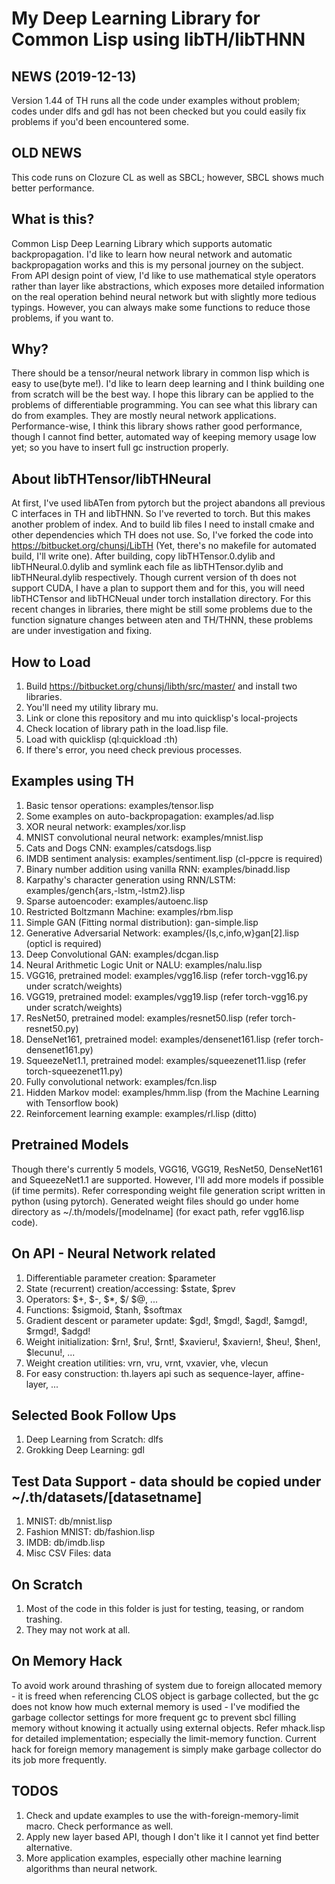 # My Deep Learning Library for Common Lisp using libTH/libTHNN

## NEWS (2019-12-13)
  Version 1.44 of TH runs all the code under examples without problem; codes under dlfs and gdl has not
  been checked but you could easily fix problems if you'd been encountered some.

## OLD NEWS
  This code runs on Clozure CL as well as SBCL; however, SBCL shows much better performance.

## What is this?
  Common Lisp Deep Learning Library which supports automatic backpropagation. I'd like to learn how
  neural network and automatic backpropagation works and this is my personal journey on the subject.
  From API design point of view, I'd like to use mathematical style operators rather than layer like
  abstractions, which exposes more detailed information on the real operation behind neural network
  but with slightly more tedious typings. However, you can always make some functions to reduce those
  problems, if you want to.

## Why?
  There should be a tensor/neural network library in common lisp which is easy to use(byte me!).
  I'd like to learn deep learning and I think building one from scratch will be the best way.
  I hope this library can be applied to the problems of differentiable programming. You can see
  what this library can do from examples. They are mostly neural network applications.
  Performance-wise, I think this library shows rather good performance, though I cannot find better,
  automated way of keeping memory usage low yet; so you have to insert full gc instruction properly.

## About libTHTensor/libTHNeural
  At first, I've used libATen from pytorch but the project abandons all previous C interfaces in TH
  and libTHNN. So I've reverted to torch. But this makes another problem of index. And to build lib
  files I need to install cmake and other dependencies which TH does not use. So, I've forked the
  code into https://bitbucket.org/chunsj/LibTH (Yet, there's no makefile for automated build, I'll
  write one). After building, copy libTHTensor.0.dylib and libTHNeural.0.dylib and symlink each file
  as libTHTensor.dylib and libTHNeural.dylib respectively.
  Though current version of th does not support CUDA, I have a plan to support them and for this, you
  will need libTHCTensor and libTHCNeual under torch installation directory.
  For this recent changes in libraries, there might be still some problems due to the function
  signature changes between aten and TH/THNN, these problems are under investigation and fixing.

## How to Load
  1. Build https://bitbucket.org/chunsj/libth/src/master/ and install two libraries.
  2. You'll need my utility library mu.
  3. Link or clone this repository and mu into quicklisp's local-projects
  4. Check location of library path in the load.lisp file.
  5. Load with quicklisp (ql:quickload :th)
  6. If there's error, you need check previous processes.

## Examples using TH
  1. Basic tensor operations: examples/tensor.lisp
  2. Some examples on auto-backpropagation: examples/ad.lisp
  3. XOR neural network: examples/xor.lisp
  4. MNIST convolutional neural network: examples/mnist.lisp
  5. Cats and Dogs CNN: examples/catsdogs.lisp
  6. IMDB sentiment analysis: examples/sentiment.lisp (cl-ppcre is required)
  7. Binary number addition using vanilla RNN: examples/binadd.lisp
  8. Karpathy's character generation using RNN/LSTM: examples/gench{ars,-lstm,-lstm2}.lisp
  9. Sparse autoencoder: examples/autoenc.lisp
  10. Restricted Boltzmann Machine: examples/rbm.lisp
  11. Simple GAN (Fitting normal distribution): gan-simple.lisp
  12. Generative Adversarial Network: examples/{ls,c,info,w}gan[2].lisp (opticl is required)
  13. Deep Convolutional GAN: examples/dcgan.lisp
  14. Neural Arithmetic Logic Unit or NALU: examples/nalu.lisp
  15. VGG16, pretrained model: examples/vgg16.lisp (refer torch-vgg16.py under scratch/weights)
  16. VGG19, pretrained model: examples/vgg19.lisp (refer torch-vgg16.py under scratch/weights)
  17. ResNet50, pretrained model: examples/resnet50.lisp (refer torch-resnet50.py)
  18. DenseNet161, pretrained model: examples/densenet161.lisp (refer torch-densenet161.py)
  19. SqueezeNet1.1, pretrained model: examples/squeezenet11.lisp (refer torch-squeezenet11.py)
  20. Fully convolutional network: examples/fcn.lisp
  21. Hidden Markov model: examples/hmm.lisp (from the Machine Learning with Tensorflow book)
  22. Reinforcement learning example: examples/rl.lisp (ditto)

## Pretrained Models
  Though there's currently 5 models, VGG16, VGG19, ResNet50, DenseNet161 and SqueezeNet1.1 are
  supported. However, I'll add more models if possible (if time permits). Refer corresponding
  weight file generation script written in python (using pytorch). Generated weight files should
  go under home directory as ~/.th/models/[modelname] (for exact path, refer vgg16.lisp code).

## On API - Neural Network related
  1. Differentiable parameter creation: $parameter
  2. State (recurrent) creation/accessing: $state, $prev
  3. Operators: $+, $-, $*, $/ $@, ...
  4. Functions: $sigmoid, $tanh, $softmax
  5. Gradient descent or parameter update: $gd!, $mgd!, $agd!, $amgd!, $rmgd!, $adgd!
  6. Weight initialization: $rn!, $ru!, $rnt!, $xavieru!, $xaviern!, $heu!, $hen!, $lecunu!, ...
  7. Weight creation utilities: vrn, vru, vrnt, vxavier, vhe, vlecun
  8. For easy construction: th.layers api such as sequence-layer, affine-layer, ...

## Selected Book Follow Ups
  1. Deep Learning from Scratch: dlfs
  2. Grokking Deep Learning: gdl

## Test Data Support - data should be copied under ~/.th/datasets/[datasetname]
  1. MNIST: db/mnist.lisp
  2. Fashion MNIST: db/fashion.lisp
  3. IMDB: db/imdb.lisp
  4. Misc CSV Files: data

## On Scratch
  1. Most of the code in this folder is just for testing, teasing, or random trashing.
  2. They may not work at all.

## On Memory Hack
  To avoid work around thrashing of system due to foreign allocated memory - it is freed when
  referencing CLOS object is garbage collected, but the gc does not know how much external
  memory is used - I've modified the garbage collector settings for more frequent gc to prevent
  sbcl filling memory without knowing it actually using external objects. Refer mhack.lisp for
  detailed implementation; especially the limit-memory function.
  Current hack for foreign memory management is simply make garbage collector do its job more
  frequently.

## TODOS
  1. Check and update examples to use the with-foreign-memory-limit macro. Check performance as well.
  2. Apply new layer based API, though I don't like it I cannot yet find better alternative.
  3. More application examples, especially other machine learning algorithms than neural network.
